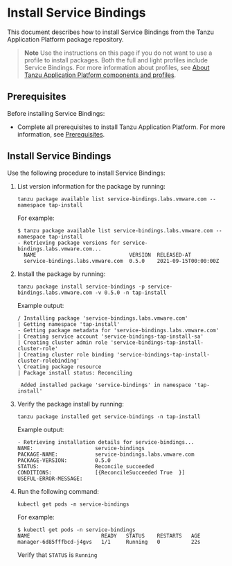 # Install Service Bindings

This document describes how to install Service Bindings
from the Tanzu Application Platform package repository.

>**Note** Use the instructions on this page if you do not want to use a profile to install packages.
Both the full and light profiles include Service Bindings.
For more information about profiles, see [About Tanzu Application Platform components and profiles](../about-package-profiles.md).

## <a id='prereqs'></a>Prerequisites

Before installing Service Bindings:

- Complete all prerequisites to install Tanzu Application Platform. For more information, see [Prerequisites](../prerequisites.md).

## <a id='install-service-bindings'></a> Install Service Bindings

Use the following procedure to install Service Bindings:

1. List version information for the package by running:

    ```console
    tanzu package available list service-bindings.labs.vmware.com --namespace tap-install
    ```

    For example:

    ```console
    $ tanzu package available list service-bindings.labs.vmware.com --namespace tap-install
    - Retrieving package versions for service-bindings.labs.vmware.com...
      NAME                              VERSION  RELEASED-AT
      service-bindings.labs.vmware.com  0.5.0    2021-09-15T00:00:00Z
    ```

1. Install the package by running:

    ```console
    tanzu package install service-bindings -p service-bindings.labs.vmware.com -v 0.5.0 -n tap-install
    ```

    Example output:

    ```console
    / Installing package 'service-bindings.labs.vmware.com'
    | Getting namespace 'tap-install'
    - Getting package metadata for 'service-bindings.labs.vmware.com'
    | Creating service account 'service-bindings-tap-install-sa'
    | Creating cluster admin role 'service-bindings-tap-install-cluster-role'
    | Creating cluster role binding 'service-bindings-tap-install-cluster-rolebinding'
    \ Creating package resource
    | Package install status: Reconciling

     Added installed package 'service-bindings' in namespace 'tap-install'
    ```

1. Verify the package install by running:

    ```console
    tanzu package installed get service-bindings -n tap-install
    ```

    Example output:

    ```console
    - Retrieving installation details for service-bindings...
    NAME:                    service-bindings
    PACKAGE-NAME:            service-bindings.labs.vmware.com
    PACKAGE-VERSION:         0.5.0
    STATUS:                  Reconcile succeeded
    CONDITIONS:              [{ReconcileSucceeded True  }]
    USEFUL-ERROR-MESSAGE:
    ```

1.  Run the following command:

    ```console
    kubectl get pods -n service-bindings
    ```

    For example:

    ```console
    $ kubectl get pods -n service-bindings
    NAME                       READY   STATUS    RESTARTS   AGE
    manager-6d85fffbcd-j4gvs   1/1     Running   0          22s
    ```

    Verify that `STATUS` is `Running`
